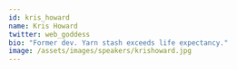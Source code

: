 ```yaml
---
id: kris_howard
name: Kris Howard
twitter: web_goddess
bio: "Former dev. Yarn stash exceeds life expectancy."
image: /assets/images/speakers/krishoward.jpg
---
```

